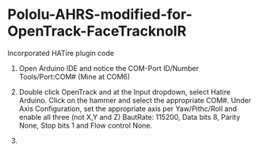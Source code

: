 # Pololu-AHRS-modified-for-OpenTrack-FaceTracknoIR
Incorporated HATire plugin code 

1. Open Arduino IDE and notice the COM-Port ID/Number
   Tools/Port:COM# (Mine at COM6)

2. Double click OpenTrack and at the Input dropdown, select Hatire Arduino. Click on the hammer and select the appropriate COM#. 
   Under Axis Configuration, set the appropriate axis per Yaw/Pithc/Roll and enable all three (not X,Y and Z)
   BautRate: 115200, Data bits 8, Parity None, Stop bits 1 and Flow control None.
   
3.     
